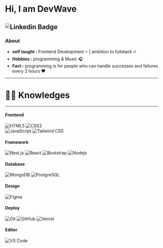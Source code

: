 # Hi, I am DevWave
![Linkedin Badge](https://img.shields.io/badge/Ramo_D%C3%B6ring-0A66C2?style=for-the-badge&logo=linkedin&labelColor=black&link=http%3A%2F%2Fbit.ly%2F3tSLFNs) 
---------------------------------------------------------------------------------------------------------------------------------------------------------------------------------
### About

-  **self taught :** Frontend Development :zap: | ambition to fullstack :fire:	
-  **Hobbies :** programming & Music :headphones:
-  **Fact :** programming is for people who can handle successes and failures every 2 hours :heart: 

---------------------------------------------------------------------------------------------------------------------------------------------------------------------------------

# :man_technologist: Knowledges
---------------------------------------------------------------------------------------------------------------------------------------------------------------------------------

#### Frontend

![HTML5](https://img.shields.io/badge/HTML5-E34F26?style=for-the-badge&logo=html5&labelColor=black)
![CSS3](https://img.shields.io/badge/CSS3-1572B6?style=for-the-badge&logo=css3&labelColor=black)<br>
![JavaScript](https://img.shields.io/badge/JavaScript-F7DF1E?style=for-the-badge&logo=javascript&labelColor=black)
![Tailwind CSS](https://img.shields.io/badge/Tailwind_CSS-06B6D4?style=for-the-badge&logo=tailwindcss&labelColor=black)

#### Framework
![Next.js](https://img.shields.io/badge/Next.Js-000000?style=for-the-badge&logo=next.js&labelColor=black)
![React](https://img.shields.io/badge/React-61DAFB?style=for-the-badge&logo=react&labelColor=black)
![Bootstrap](https://img.shields.io/badge/Bootstrap-7952B3?style=for-the-badge&logo=bootstrap&labelColor=black)
![Nodejs](https://img.shields.io/badge/Node.js-339933?style=for-the-badge&logo=node.js&labelColor=black)

#### Database

![MongoDB](https://img.shields.io/badge/Mongo_DB-47A248?style=for-the-badge&logo=mongoDB&labelColor=black)
![PostgreSQL](https://img.shields.io/badge/PostgreSQL-4169E1?style=for-the-badge&logo=postgresql&logoColor=white&labelColor=black&link=https%3A%2F%2Fwww.linkedin.com%2Fin%2Framo-d%25C3%25B6ring-583ab618a%2F)

#### Design
![Figma](https://img.shields.io/badge/Figma-F24E1E?style=for-the-badge&logo=figma&labelColor=black)

#### Deploy

![Git](https://img.shields.io/badge/Git-F05032?style=for-the-badge&logo=git&labelColor=black)
![GitHub](https://img.shields.io/badge/GitHub-181717?style=for-the-badge&logo=github&labelColor=black)
![Vercel](https://img.shields.io/badge/Vercel-000000?style=for-the-badge&logo=vercel&labelColor=black)

#### Editor
![VS Code](https://img.shields.io/badge/VS_Code-007ACC?style=for-the-badge&logo=visualstudiocode&labelColor=black)
